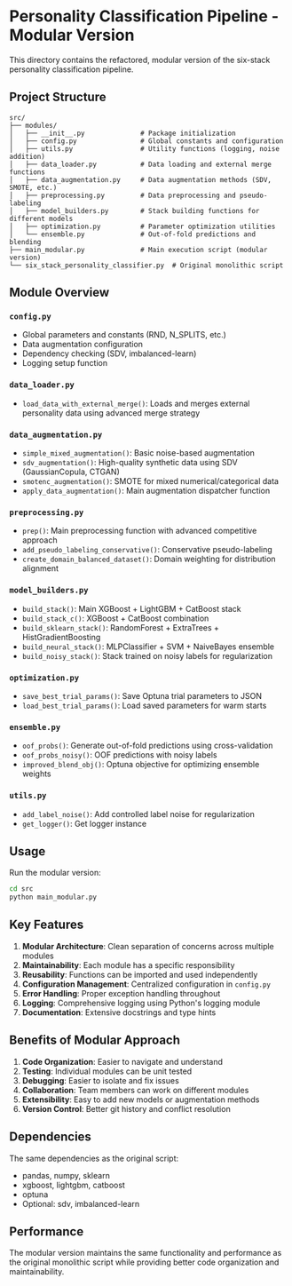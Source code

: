 # Personality Classification Pipeline - Modular Version

This directory contains the refactored, modular version of the six-stack personality classification pipeline.

## Project Structure

```
src/
├── modules/
│   ├── __init__.py              # Package initialization
│   ├── config.py                # Global constants and configuration
│   ├── utils.py                 # Utility functions (logging, noise addition)
│   ├── data_loader.py           # Data loading and external merge functions
│   ├── data_augmentation.py     # Data augmentation methods (SDV, SMOTE, etc.)
│   ├── preprocessing.py         # Data preprocessing and pseudo-labeling
│   ├── model_builders.py        # Stack building functions for different models
│   ├── optimization.py          # Parameter optimization utilities
│   └── ensemble.py              # Out-of-fold predictions and blending
├── main_modular.py              # Main execution script (modular version)
└── six_stack_personality_classifier.py  # Original monolithic script
```

## Module Overview

### `config.py`
- Global parameters and constants (RND, N_SPLITS, etc.)
- Data augmentation configuration
- Dependency checking (SDV, imbalanced-learn)
- Logging setup function

### `data_loader.py`
- `load_data_with_external_merge()`: Loads and merges external personality data using advanced merge strategy

### `data_augmentation.py`
- `simple_mixed_augmentation()`: Basic noise-based augmentation
- `sdv_augmentation()`: High-quality synthetic data using SDV (GaussianCopula, CTGAN)
- `smotenc_augmentation()`: SMOTE for mixed numerical/categorical data
- `apply_data_augmentation()`: Main augmentation dispatcher function

### `preprocessing.py`
- `prep()`: Main preprocessing function with advanced competitive approach
- `add_pseudo_labeling_conservative()`: Conservative pseudo-labeling
- `create_domain_balanced_dataset()`: Domain weighting for distribution alignment

### `model_builders.py`
- `build_stack()`: Main XGBoost + LightGBM + CatBoost stack
- `build_stack_c()`: XGBoost + CatBoost combination
- `build_sklearn_stack()`: RandomForest + ExtraTrees + HistGradientBoosting
- `build_neural_stack()`: MLPClassifier + SVM + NaiveBayes ensemble
- `build_noisy_stack()`: Stack trained on noisy labels for regularization

### `optimization.py`
- `save_best_trial_params()`: Save Optuna trial parameters to JSON
- `load_best_trial_params()`: Load saved parameters for warm starts

### `ensemble.py`
- `oof_probs()`: Generate out-of-fold predictions using cross-validation
- `oof_probs_noisy()`: OOF predictions with noisy labels
- `improved_blend_obj()`: Optuna objective for optimizing ensemble weights

### `utils.py`
- `add_label_noise()`: Add controlled label noise for regularization
- `get_logger()`: Get logger instance

## Usage

Run the modular version:

```bash
cd src
python main_modular.py
```

## Key Features

1. **Modular Architecture**: Clean separation of concerns across multiple modules
2. **Maintainability**: Each module has a specific responsibility
3. **Reusability**: Functions can be imported and used independently
4. **Configuration Management**: Centralized configuration in `config.py`
5. **Error Handling**: Proper exception handling throughout
6. **Logging**: Comprehensive logging using Python's logging module
7. **Documentation**: Extensive docstrings and type hints

## Benefits of Modular Approach

1. **Code Organization**: Easier to navigate and understand
2. **Testing**: Individual modules can be unit tested
3. **Debugging**: Easier to isolate and fix issues
4. **Collaboration**: Team members can work on different modules
5. **Extensibility**: Easy to add new models or augmentation methods
6. **Version Control**: Better git history and conflict resolution

## Dependencies

The same dependencies as the original script:
- pandas, numpy, sklearn
- xgboost, lightgbm, catboost
- optuna
- Optional: sdv, imbalanced-learn

## Performance

The modular version maintains the same functionality and performance as the original monolithic script while providing better code organization and maintainability.
